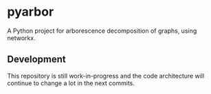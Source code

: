 # pyarbor
A Python project for arborescence decomposition of graphs, using networkx.

## Development
This repository is still work-in-progress and the code architecture will continue to change a lot in the next commits.